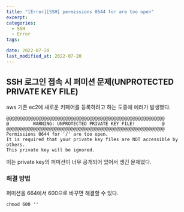 ```yaml
---
title: "[Error][SSH] permissions 0644 for are too open"
excerpt:
categories:
  - SSH
  - Error
tags:

date: 2022-07-20
last_modified_at: 2022-07-20
---
```


## SSH 로그인 접속 시 퍼미션 문제(UNPROTECTED PRIVATE KEY FILE)

aws 기존 ec2에 새로운 키페어를 등록하려고 하는 도중에 에러가 발생했다.

```
@@@@@@@@@@@@@@@@@@@@@@@@@@@@@@@@@@@@@@@@@@@@@@@@@@@@@@@@@@@
@         WARNING: UNPROTECTED PRIVATE KEY FILE!          @
@@@@@@@@@@@@@@@@@@@@@@@@@@@@@@@@@@@@@@@@@@@@@@@@@@@@@@@@@@@
Permissions 0644 for '/' are too open.
It is required that your private key files are NOT accessible by others.
This private key will be ignored.
```

이는 private key의 퍼미션이 너무 공개되어 있어서 생긴 문제였다.

### 해결 방법

퍼미션을 664에서 600으로 바꾸면 해결할 수 있다.

```
chmod 600 ''
```
